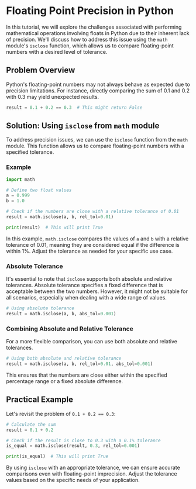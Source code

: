 # Floating Point Precision in Python

In this tutorial, we will explore the challenges associated with performing mathematical operations involving floats in Python due to their inherent lack of precision. We'll discuss how to address this issue using the `math` module's `isclose` function, which allows us to compare floating-point numbers with a desired level of tolerance.

## Problem Overview

Python's floating-point numbers may not always behave as expected due to precision limitations. For instance, directly comparing the sum of 0.1 and 0.2 with 0.3 may yield unexpected results.

```python
result = 0.1 + 0.2 == 0.3  # This might return False
```

## Solution: Using `isclose` from `math` module

To address precision issues, we can use the `isclose` function from the `math` module. This function allows us to compare floating-point numbers with a specified tolerance.

### Example

```python
import math

# Define two float values
a = 0.999
b = 1.0

# Check if the numbers are close with a relative tolerance of 0.01
result = math.isclose(a, b, rel_tol=0.01)

print(result)  # This will print True
```

In this example, `math.isclose` compares the values of `a` and `b` with a relative tolerance of 0.01, meaning they are considered equal if the difference is within 1%. Adjust the tolerance as needed for your specific use case.

### Absolute Tolerance

It's essential to note that `isclose` supports both absolute and relative tolerances. Absolute tolerance specifies a fixed difference that is acceptable between the two numbers. However, it might not be suitable for all scenarios, especially when dealing with a wide range of values.

```python
# Using absolute tolerance
result = math.isclose(a, b, abs_tol=0.001)
```

### Combining Absolute and Relative Tolerance

For a more flexible comparison, you can use both absolute and relative tolerances.

```python
# Using both absolute and relative tolerance
result = math.isclose(a, b, rel_tol=0.01, abs_tol=0.001)
```

This ensures that the numbers are close either within the specified percentage range or a fixed absolute difference.

## Practical Example

Let's revisit the problem of `0.1 + 0.2 == 0.3`:

```python
# Calculate the sum
result = 0.1 + 0.2

# Check if the result is close to 0.3 with a 0.1% tolerance
is_equal = math.isclose(result, 0.3, rel_tol=0.001)

print(is_equal)  # This will print True
```

By using `isclose` with an appropriate tolerance, we can ensure accurate comparisons even with floating-point imprecision. Adjust the tolerance values based on the specific needs of your application.
